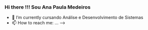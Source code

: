 ### Hi there !!! Sou Ana Paula Medeiros

- 🌱 I’m currently  cursando Análise e Desenvolvimento de Sistemas
- 📫 How to reach me: ...
-->
